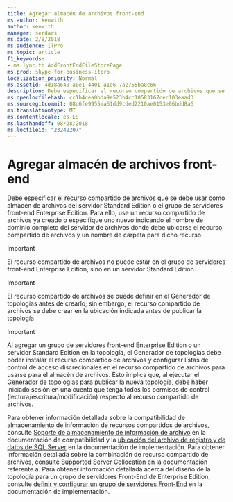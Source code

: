 ```yaml
---
title: Agregar almacén de archivos front-end
ms.author: kenwith
author: kenwith
manager: serdars
ms.date: 2/8/2018
ms.audience: ITPro
ms.topic: article
f1_keywords:
- ms.lync.tb.AddFrontEndFileStorePage
ms.prod: skype-for-business-itpro
localization_priority: Normal
ms.assetid: 4d18a648-a0e1-4401-a1e6-7a2755ba8c66
description: Debe especificar el recurso compartido de archivos que se debe usar como almacén de archivos del servidor Standard Edition o el grupo de servidores front-end Enterprise Edition. Para ello, use un recurso compartido de archivos ya creado o especifique uno nuevo indicando el nombre de dominio completo del servidor de archivos donde debe ubicarse el recurso compartido de archivos y un nombre de carpeta para dicho recurso.
ms.openlocfilehash: cc1b4cea0bda9e523b4cc10583167cec103eaad3
ms.sourcegitcommit: 08c6fe9955ea61dd9cded2210ae0153e06bdd8a6
ms.translationtype: MT
ms.contentlocale: es-ES
ms.lasthandoff: 08/28/2018
ms.locfileid: "23242207"
---
```

# <a name="add-front-end-file-store"></a>Agregar almacén de archivos front-end

Debe especificar el recurso compartido de archivos que se debe usar como almacén de archivos del servidor Standard Edition o el grupo de servidores front-end Enterprise Edition. Para ello, use un recurso compartido de archivos ya creado o especifique uno nuevo indicando el nombre de dominio completo del servidor de archivos donde debe ubicarse el recurso compartido de archivos y un nombre de carpeta para dicho recurso.

> [!IMPORTANT]
> El recurso compartido de archivos no puede estar en el grupo de servidores front-end Enterprise Edition, sino en un servidor Standard Edition.

> [!IMPORTANT]
> El recurso compartido de archivos se puede definir en el Generador de topologías antes de crearlo; sin embargo, el recurso compartido de archivos se debe crear en la ubicación indicada antes de publicar la topología

> [!IMPORTANT]
> Al agregar un grupo de servidores front-end Enterprise Edition o un servidor Standard Edition en la topología, el Generador de topologías debe poder instalar el recurso compartido de archivos y configurar listas de control de acceso discrecionales en el recurso compartido de archivos para usarse para el almacén de archivos. Esto implica que, al ejecutar el Generador de topologías para publicar la nueva topología, debe haber iniciado sesión en una cuenta que tenga todos los permisos de control (lectura/escritura/modificación) respecto al recurso compartido de archivos.

Para obtener información detallada sobre la compatibilidad de almacenamiento de información de recursos compartidos de archivos, consulte [Soporte de almacenamiento de información de archivo](https://technet.microsoft.com/library/ed66430d-3c19-4267-938c-956a51005073.aspx) en la documentación de compatibilidad y la [ubicación del archivo de registro y de datos de SQL Server](https://technet.microsoft.com/library/67aa525b-8aa3-474f-827e-8e1d4697f30f.aspx) en la documentación de implementación. Para obtener información detallada sobre la combinación de recurso compartido de archivos, consulte [Supported Server Collocation](https://technet.microsoft.com/library/3be990a1-5485-4b83-b73f-947ac97821f9.aspx) en la documentación referente a. Para obtener información detallada acerca del diseño de la topología para un grupo de servidores Front-End de Enterprise Edition, consulte [definir y configurar un grupo de servidores Front-End](https://technet.microsoft.com/library/713fc263-23dd-414a-b001-82932e4fe966.aspx) en la documentación de implementación.


